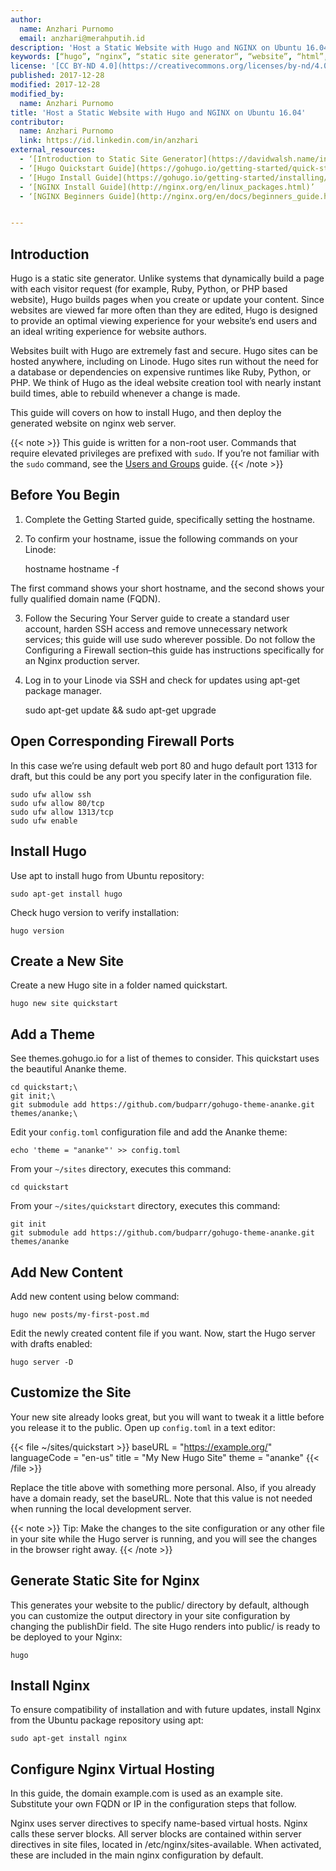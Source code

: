 ```yaml
---
author:
  name: Anzhari Purnomo
  email: anzhari@merahputih.id
description: 'Host a Static Website with Hugo and NGINX on Ubuntu 16.04.'
keywords: [“hugo”, “nginx”, “static site generator“, “website”, “html”, “go”]
license: '[CC BY-ND 4.0](https://creativecommons.org/licenses/by-nd/4.0)'
published: 2017-12-28
modified: 2017-12-28
modified_by:
  name: Anzhari Purnomo
title: 'Host a Static Website with Hugo and NGINX on Ubuntu 16.04'
contributor:
  name: Anzhari Purnomo
  link: https://id.linkedin.com/in/anzhari
external_resources:
  - ‘[Introduction to Static Site Generator](https://davidwalsh.name/introduction-static-site-generators)’
  - ‘[Hugo Quickstart Guide](https://gohugo.io/getting-started/quick-start/)’
  - ‘[Hugo Install Guide](https://gohugo.io/getting-started/installing/)’
  - ‘[NGINX Install Guide](http://nginx.org/en/linux_packages.html)’
  - ‘[NGINX Beginners Guide](http://nginx.org/en/docs/beginners_guide.html)’


---
```


## Introduction

Hugo is a static site generator. Unlike systems that dynamically build a page with each visitor request (for example, Ruby, Python, or PHP based website), Hugo builds pages when you create or update your content. Since websites are viewed far more often than they are edited, Hugo is designed to provide an optimal viewing experience for your website’s end users and an ideal writing experience for website authors.

Websites built with Hugo are extremely fast and secure. Hugo sites can be hosted anywhere, including on Linode. Hugo sites run without the need for a database or dependencies on expensive runtimes like Ruby, Python, or PHP.
We think of Hugo as the ideal website creation tool with nearly instant build times, able to rebuild whenever a change is made.

This guide will covers on how to install Hugo, and then deploy the generated website on nginx web server.

{{< note >}}
This guide is written for a non-root user. Commands that require elevated privileges are prefixed with `sudo`. If you’re not familiar with the `sudo` command, see the [Users and Groups](/docs/tools-reference/linux-users-and-groups) guide.
{{< /note >}}

## Before You Begin

1. Complete the Getting Started guide, specifically setting the hostname.
2. To confirm your hostname, issue the following commands on your Linode:

    hostname
    hostname -f

The first command shows your short hostname, and the second shows your fully qualified domain name (FQDN).

3.  Follow the Securing Your Server guide to create a standard user account, harden SSH access and remove unnecessary network services; this guide will use sudo wherever possible.  Do not follow the Configuring a Firewall section–this guide has instructions specifically for an Nginx production server.

4.  Log in to your Linode via SSH and check for updates using apt-get package manager.      

    sudo apt-get update && sudo apt-get upgrade

## Open Corresponding Firewall Ports

In this case we’re using default web port 80 and hugo default port 1313 for draft, but this could be any port you specify later in the configuration file.

    sudo ufw allow ssh
    sudo ufw allow 80/tcp
    sudo ufw allow 1313/tcp
    sudo ufw enable

## Install Hugo

Use apt to install hugo from Ubuntu repository:

    sudo apt-get install hugo

Check hugo version to verify installation:

    hugo version


## Create a New Site

Create a new Hugo site in a folder named quickstart.

    hugo new site quickstart


## Add a Theme

See themes.gohugo.io for a list of themes to consider. This quickstart uses the beautiful Ananke theme.

    cd quickstart;\
    git init;\
    git submodule add https://github.com/budparr/gohugo-theme-ananke.git themes/ananke;\

Edit your `config.toml` configuration file and add the Ananke theme:

    echo 'theme = "ananke"' >> config.toml

From your `~/sites` directory, executes this command:

    cd quickstart                                                                                     

From your `~/sites/quickstart` directory, executes this command:

    git init                                                                                          
    git submodule add https://github.com/budparr/gohugo-theme-ananke.git themes/ananke

## Add New Content

Add new content using below command:

    hugo new posts/my-first-post.md

Edit the newly created content file if you want. Now, start the Hugo server with drafts enabled:

    hugo server -D

## Customize the Site

Your new site already looks great, but you will want to tweak it a little before you release it to the public.
Open up `config.toml` in a text editor:

{{< file ~/sites/quickstart >}}
    baseURL = "https://example.org/"
    languageCode = "en-us"
    title = "My New Hugo Site"
    theme = "ananke"
{{< /file >}}

Replace the title above with something more personal. Also, if you already have a domain ready, set the baseURL. Note that this value is not needed when running the local development server.

{{< note >}}
Tip: Make the changes to the site configuration or any other file in your site while the Hugo server is running, and you will see the changes in the browser right away.
{{< /note >}}

## Generate Static Site for Nginx

This generates your website to the public/ directory by default, although you can customize the output directory in your site configuration by changing the publishDir field.
The site Hugo renders into public/ is ready to be deployed to your Nginx:

    hugo

## Install Nginx

To ensure compatibility of installation and with future updates, install Nginx from the Ubuntu package repository using apt:

    sudo apt-get install nginx

## Configure Nginx Virtual Hosting

In this guide, the domain example.com is used as an example site. Substitute your own FQDN or IP in the configuration steps that follow.

Nginx uses server directives to specify name-based virtual hosts. Nginx calls these server blocks. All server blocks are contained within server directives in site files, located in /etc/nginx/sites-available. When activated, these are included in the main nginx configuration by default.
